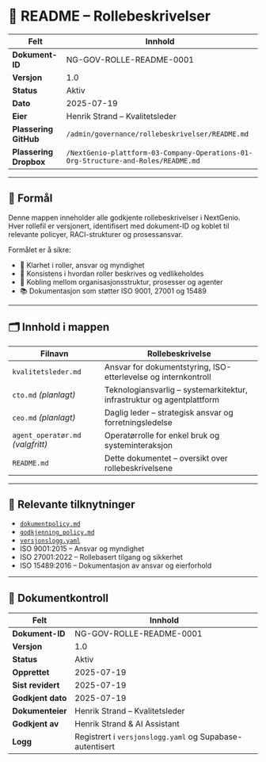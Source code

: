 # 📘 README – Rollebeskrivelser

| Felt                | Innhold                                                                 |
|---------------------|-------------------------------------------------------------------------|
| **Dokument-ID**     | NG-GOV-ROLLE-README-0001                                                |
| **Versjon**         | 1.0                                                                     |
| **Status**          | Aktiv                                                                   |
| **Dato**            | 2025-07-19                                                              |
| **Eier**            | Henrik Strand – Kvalitetsleder                                          |
| **Plassering GitHub** | `/admin/governance/rollebeskrivelser/README.md`                     |
| **Plassering Dropbox** | `/NextGenio-plattform-03-Company-Operations-01-Org-Structure-and-Roles/README.md` |

---

## 🎯 Formål

Denne mappen inneholder alle godkjente rollebeskrivelser i NextGenio. Hver rollefil er versjonert, identifisert med dokument-ID og koblet til relevante policyer, RACI-strukturer og prosessansvar.

Formålet er å sikre:

- 📌 Klarhet i roller, ansvar og myndighet
- 🧱 Konsistens i hvordan roller beskrives og vedlikeholdes
- 🔄 Kobling mellom organisasjonsstruktur, prosesser og agenter
- 📚 Dokumentasjon som støtter ISO 9001, 27001 og 15489

---

## 🗂️ Innhold i mappen

| Filnavn | Rollebeskrivelse |
|---------|------------------|
| `kvalitetsleder.md` | Ansvar for dokumentstyring, ISO-etterlevelse og internkontroll |
| `cto.md` *(planlagt)* | Teknologiansvarlig – systemarkitektur, infrastruktur og agentplattform |
| `ceo.md` *(planlagt)* | Daglig leder – strategisk ansvar og forretningsledelse |
| `agent_operatør.md` *(valgfritt)* | Operatørrolle for enkel bruk og systeminteraksjon |
| `README.md` | Dette dokumentet – oversikt over rollebeskrivelsene |

---

## 🧾 Relevante tilknytninger

- [`dokumentpolicy.md`](../dokumentpolicy.md)
- [`godkjenning_policy.md`](../godkjenning_policy.md)
- [`versjonslogg.yaml`](../versjonslogg.yaml)
- ISO 9001:2015 – Ansvar og myndighet
- ISO 27001:2022 – Rollebasert tilgang og sikkerhet
- ISO 15489:2016 – Dokumentasjon av ansvar og eierforhold

---

## 📄 Dokumentkontroll

| Felt              | Innhold |
|-------------------|---------|
| **Dokument-ID**   | NG-GOV-ROLLE-README-0001 |
| **Versjon**       | 1.0 |
| **Status**        | Aktiv |
| **Opprettet**     | 2025-07-19 |
| **Sist revidert** | 2025-07-19 |
| **Godkjent dato** | 2025-07-19 |
| **Dokumenteier**  | Henrik Strand – Kvalitetsleder |
| **Godkjent av**   | Henrik Strand & AI Assistant |
| **Logg**          | Registrert i `versjonslogg.yaml` og Supabase-autentisert |

